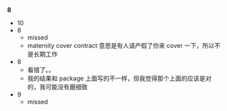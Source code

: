 **8**

- 10
- 8
  - missed
  - maternity cover contract 意思是有人请产假了你来 cover 一下，所以不是长期工作
- 8
  - 看错了。。
  - 我的结果和 package 上面写的不一样，但我觉得那个上面的应该是对的，我可能没有磨细致
- 9
  - missed
